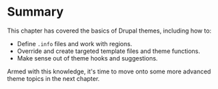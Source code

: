 # Summary

This chapter has covered the basics of Drupal themes, including how to:

- Define `.info` files and work with regions.
- Override and create targeted template files and theme functions.
- Make sense out of theme hooks and suggestions.

Armed with this knowledge, it's time to move onto some more advanced theme topics in the next chapter.